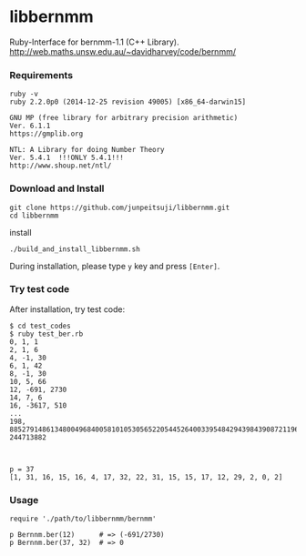 # libbernmm
Ruby-Interface for bernmm-1.1 (C++ Library). http://web.maths.unsw.edu.au/~davidharvey/code/bernmm/


### Requirements 

```
ruby -v
ruby 2.2.0p0 (2014-12-25 revision 49005) [x86_64-darwin15]

GNU MP (free library for arbitrary precision arithmetic) 
Ver. 6.1.1
https://gmplib.org

NTL: A Library for doing Number Theory
Ver. 5.4.1  !!!ONLY 5.4.1!!!
http://www.shoup.net/ntl/
```


### Download and Install

```
git clone https://github.com/junpeitsuji/libbernmm.git
cd libbernmm
```

install 
```
./build_and_install_libbernmm.sh
```

During installation, please type `y` key and press `[Enter]`.


### Try test code

After installation, try test code:

```
$ cd test_codes
$ ruby test_ber.rb 
0, 1, 1
2, 1, 6
4, -1, 30
6, 1, 42
8, -1, 30
10, 5, 66
12, -691, 2730
14, 7, 6
16, -3617, 510
...
198, 88527914861348004968400581010530565220544526400339548429439843908721196349579494069282285662653465989920237253162555666526385826449862863083834096823053048072002986184254693991336699593468906111158296442729034119206322233, 244713882



p = 37
[1, 31, 16, 15, 16, 4, 17, 32, 22, 31, 15, 15, 17, 12, 29, 2, 0, 2]
```


### Usage 

```
require './path/to/libbernmm/bernmm'

p Bernnm.ber(12)      # => (-691/2730)
p Bernnm.ber(37, 32)  # => 0
```

